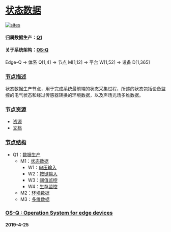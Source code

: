 ﻿# [状态数据](https://github.com/OS-Q/M1) 
[![sites](OS-Q/OS-Q.png)](http://www.OS-Q.com)
#### 归属数据生产：[Q1](https://github.com/OS-Q/Q1)
#### 关于系统架构：[OS-Q](https://github.com/OS-Q/OS-Q)
Edge-Q -> 体系 Q[1,4] -> 节点 M[1,12] -> 平台 W[1,52] -> 设备 D[1,365]
### [节点描述](https://github.com/OS-Q/M1/wiki) 

状态数据生产节点，用于完成系统最前端的状态采集过程，所述的状态包括设备监控的电气状态和经过传感器转换的环境数据，以及声场光场多维数据。

### [节点资源](https://github.com/OS-Q/M1) 

- [资源](src/)
- [文档](docs/)

### [节点结构](https://github.com/OS-Q/M1)
 
* Q1：[数据生产](https://github.com/OS-Q/Q1)
	* M1：[状态数据](https://github.com/OS-Q/M1)
		* W1：[电压输入](https://github.com/OS-Q/W1)
		* W2：[按键输入](https://github.com/OS-Q/W2)
		* W3：[阈值监控](https://github.com/OS-Q/W3)
		* W4：[生存监控](https://github.com/OS-Q/W4)
	* M2：[环境数据](https://github.com/OS-Q/M2)
	* M3：[多维数据](https://github.com/OS-Q/M3)

### [OS-Q : Operation System for edge devices](http://www.OS-Q.com/Edge/M1)
####  2019-4-25  

